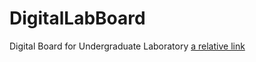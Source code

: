 # DigitalLabBoard
Digital Board for Undergraduate Laboratory
[a relative link](PCB_Design/DigitalLabBoard_V0_2.PDF)